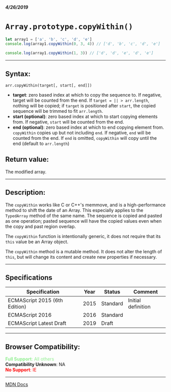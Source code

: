 ##### 4/26/2019
# `Array.prototype.copyWithin()`

```js
let array1 = ['a', 'b', 'c', 'd', 'e']
console.log(array1.copyWithin(0, 3, 4)) // ['d', 'b', 'c', 'd', 'e']

console.log(array1.copyWithin(1, 3)) // ['d', 'd', 'e', 'd', 'e']
```

---

## Syntax:
`arr.copyWithin(target[, start[, end]])`

* **target**: zero based index at which to copy the sequence to.  If negative, target will be counted from the end.  If `target = || > arr.length`, nothing will be copied; if `target` is positioned after `start`, the copied sequence will be trimmed to fit `arr.length`.
* **start (optional)**: zero based index at which to start copying elements from.  If negative, `start` will be counted from the end.
* **end (optional)**: zero based index at which to end copying element from.  `copyWithin` copies up but not including `end`.  If negative, `end` will be counted from the end.  If `end` is omitted, `copyWithin` will copy until the end (default to `arr.length`)

## Return value:
The modified array.

---

## Description:
The `copyWithin` works like C or C++'s memmove, and is a high-performance method to shift the date of an Array.  This especially applies to the `TypedArray` method of the same name.  The sequence is copied and pasted as one operation; pasted sequence will have the copied values even when the copy and past region overlap.

The `copyWithin` function is intentionally generic, it does not require that its `this` value be an Array object.

The `copyWithin` method is a mutable method.  It does not alter the length of `this`, but will change its content and create new properties if necessary.

---

## Specifications
| Specification | Year | Status | Comment |
|---|---|---|---|
| ECMAScript 2015 (6th Edition) | 2015 | Standard | Initial definition |
| ECMAScript 2016 | 2016 | Standard |  |
| ECMAScript Latest Draft | 2019 | Draft |  |

---

## Browser Compatibility:
<span style="color: lightgreen">**Full Support**: All others</span>  
**Compatibility Unknown**: NA  
<span style="color: red">**No Support**: IE</span>

---

[MDN Docs](https://developer.mozilla.org/en-US/docs/Web/JavaScript/Reference/Global_Objects/Array/copyWithin)